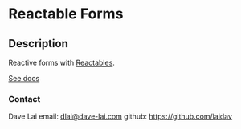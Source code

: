 # Reactable Forms

## Description

Reactive forms with [Reactables](https://github.com/reactables/reactables/tree/main/packages/core).

[See docs](https://github.com/reactables/reactables/tree/main/docs/src/content)

### Contact

Dave Lai
email: <a href="dlai@dave-lai.com">dlai@dave-lai.com</a>
github: https://github.com/laidav